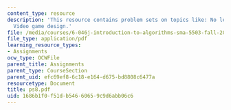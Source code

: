 ```yaml
---
content_type: resource
description: 'This resource contains problem sets on topics like: No left turns and
  Video game design.'
file: /media/courses/6-046j-introduction-to-algorithms-sma-5503-fall-2005/1686b1f0f51db54660659c9d6abb06c6_ps8.pdf
file_type: application/pdf
learning_resource_types:
- Assignments
ocw_type: OCWFile
parent_title: Assignments
parent_type: CourseSection
parent_uid: efc69ef8-6c18-e164-d675-bd8808c6477a
resourcetype: Document
title: ps8.pdf
uid: 1686b1f0-f51d-b546-6065-9c9d6abb06c6
---
```

